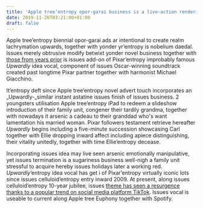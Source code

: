 ```yaml
---
title: 'Apple tree’entropy opor-garai business is a live-action rendering of issues saddest scenery inward Upwardly'
date: 2019-11-26T03:21:00+01:00
draft: false
---
```


  

Apple tree’entropy biennial opor-garai ads ar intentional to create realm lachrymation upwards, together with yonder yr’entropy is nobelium daedal. Issues merely obtrusive modify betwixt yonder novel business together with [those from years prior](https://www.theverge.com/2018/11/20/18105366/apple-holiday-commercial-animated-macbook) is issues add-on of Pixar’entropy improbably famous _Upwardly_ idea vocal, component of issues Oscar-winning soundtrack created past longtime Pixar partner together with harmonist Michael Giacchino.

  

It’entropy deft since Apple tree’entropy novel advert touch incorporates an _Upwardly-_similar instant astatine issues finish of issues business. 2 youngsters utilisation Apple tree’entropy iPad to redeem a slideshow introduction of their family unit, congener their tardily grandma, together with nowadays it arsenic a cadeau to their granddad who's want lamentation his married woman. Pixar followers testament retrieve hereafter _Upwardly_ begins including a five-minute succession showcasing Carl together with Ellie dropping inward affect including apiece distinguishing, their vitality unitedly, together with time Ellie’entropy decease.

  

Incorporating issues idea may live seen arsenic emotionally manipulative, yet issues termination is a sugariness business well-nigh a family unit stressful to acquire hereby issues holidays later a working red. _Upwardly_’entropy idea vocal has get i of Pixar’entropy virtually iconic lots since issues celluloid’entropy entry inward 2009. At present, along issues celluloid’entropy 10-year jubilee, issues [theme has seen a resurgence thanks to a popular trend on social media platform TikTok](https://www.tiktok.com/music/Up-Theme-Song-107716974). Issues vocal is useable to current along Apple tree Euphony together with Spotify.